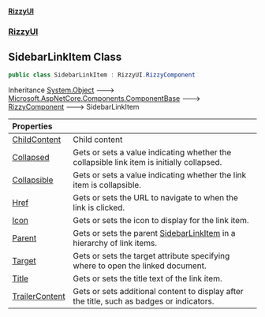 #### [RizzyUI](index 'index')
### [RizzyUI](RizzyUI 'RizzyUI')

## SidebarLinkItem Class

```csharp
public class SidebarLinkItem : RizzyUI.RizzyComponent
```

Inheritance [System.Object](https://docs.microsoft.com/en-us/dotnet/api/System.Object 'System.Object') &#129106; [Microsoft.AspNetCore.Components.ComponentBase](https://docs.microsoft.com/en-us/dotnet/api/Microsoft.AspNetCore.Components.ComponentBase 'Microsoft.AspNetCore.Components.ComponentBase') &#129106; [RizzyComponent](RizzyUI.RizzyComponent 'RizzyUI.RizzyComponent') &#129106; SidebarLinkItem

| Properties | |
| :--- | :--- |
| [ChildContent](RizzyUI.SidebarLinkItem.ChildContent 'RizzyUI.SidebarLinkItem.ChildContent') | Child content |
| [Collapsed](RizzyUI.SidebarLinkItem.Collapsed 'RizzyUI.SidebarLinkItem.Collapsed') | Gets or sets a value indicating whether the collapsible link item is initially collapsed. |
| [Collapsible](RizzyUI.SidebarLinkItem.Collapsible 'RizzyUI.SidebarLinkItem.Collapsible') | Gets or sets a value indicating whether the link item is collapsible. |
| [Href](RizzyUI.SidebarLinkItem.Href 'RizzyUI.SidebarLinkItem.Href') | Gets or sets the URL to navigate to when the link is clicked. |
| [Icon](RizzyUI.SidebarLinkItem.Icon 'RizzyUI.SidebarLinkItem.Icon') | Gets or sets the icon to display for the link item. |
| [Parent](RizzyUI.SidebarLinkItem.Parent 'RizzyUI.SidebarLinkItem.Parent') | Gets or sets the parent [SidebarLinkItem](RizzyUI.SidebarLinkItem 'RizzyUI.SidebarLinkItem') in a hierarchy of link items. |
| [Target](RizzyUI.SidebarLinkItem.Target 'RizzyUI.SidebarLinkItem.Target') | Gets or sets the target attribute specifying where to open the linked document. |
| [Title](RizzyUI.SidebarLinkItem.Title 'RizzyUI.SidebarLinkItem.Title') | Gets or sets the title text of the link item. |
| [TrailerContent](RizzyUI.SidebarLinkItem.TrailerContent 'RizzyUI.SidebarLinkItem.TrailerContent') | Gets or sets additional content to display after the title, such as badges or indicators. |
